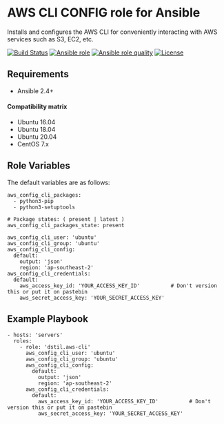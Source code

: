 # AWS CLI CONFIG role for Ansible

Installs and configures the AWS CLI for conveniently interacting with AWS services such as S3, EC2, etc.

[![Build Status](https://travis-ci.org/mcdir/aws-config-cli.svg?branch=master)](https://travis-ci.org/mcdir/aws-config-cli)
[![Ansible role](https://img.shields.io/ansible/role/49459.svg?style=flat)](https://galaxy.ansible.com/mcdir/aws_config_cli)
[![Ansible role quality](https://img.shields.io/ansible/quality/49459.svg?style=flat)](https://galaxy.ansible.com/badpacketsllc/aws_cli)
[![License](https://img.shields.io/github/license/mcdir/aws-config-cli.svg?style=flat)](https://github.com/mcdir/aws-config-cli/blob/master/LICENSE)

## Requirements

-   Ansible 2.4+

#### Compatibility matrix

- Ubuntu 16.04 
- Ubuntu 18.04 
- Ubuntu 20.04 
- CentOS 7.x


## Role Variables

The default variables are as follows:

    aws_config_cli_packages:
      - python3-pip
      - python3-setuptools

    # Package states: ( present | latest )
    aws_config_cli_packages_state: present

    aws_config_cli_user: 'ubuntu'
    aws_config_cli_group: 'ubuntu'
    aws_config_cli_config:
      default:
        output: 'json'
        region: 'ap-southeast-2'
    aws_config_cli_credentials:
      default:
        aws_access_key_id: 'YOUR_ACCESS_KEY_ID'          # Don't version this or put it on pastebin
        aws_secret_access_key: 'YOUR_SECRET_ACCESS_KEY'

## Example Playbook

    - hosts: 'servers'
      roles:
        - role: 'dstil.aws-cli'
          aws_config_cli_user: 'ubuntu'
          aws_config_cli_group: 'ubuntu'
          aws_config_cli_config:
            default:
              output: 'json'
              region: 'ap-southeast-2'
          aws_config_cli_credentials:
            default:
              aws_access_key_id: 'YOUR_ACCESS_KEY_ID'          # Don't version this or put it on pastebin
              aws_secret_access_key: 'YOUR_SECRET_ACCESS_KEY'

